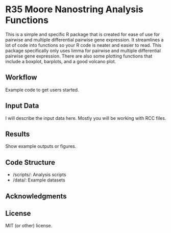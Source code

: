 # R35 Moore Nanostring Analysis Functions

This is a simple and specific R package that is created for ease of use for pairwise and 
multiple differential pairwise gene expression. It streamlines a lot of code into functions
so your R code is neater and easier to read. This package specifically only uses limma for pairwise
and multiple differential pairwise gene expression. There are also some plotting functions
that include a boxplot, barplots, and a good volcano plot. 

## Workflow

Example code to get users started.

## Input Data

I will describe the input data here. Mostly you will be working with RCC files. 

## Results

Show example outputs or figures.

## Code Structure

- /scripts/: Analysis scripts
- /data/: Example datasets

## Acknowledgments


## License

MIT (or other) license.

